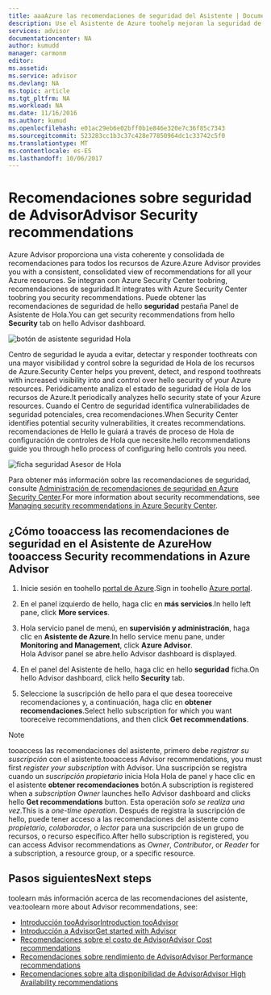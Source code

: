 ```yaml
---
title: aaaAzure las recomendaciones de seguridad del Asistente | Documentos de Microsoft
description: Use el Asistente de Azure toohelp mejoran la seguridad de Hola de las implementaciones de Azure.
services: advisor
documentationcenter: NA
author: kumudd
manager: carmonm
editor: 
ms.assetid: 
ms.service: advisor
ms.devlang: NA
ms.topic: article
ms.tgt_pltfrm: NA
ms.workload: NA
ms.date: 11/16/2016
ms.author: kumud
ms.openlocfilehash: e01ac29eb6e02bff0b1e846e320e7c36f85c7343
ms.sourcegitcommit: 523283cc1b3c37c428e77850964dc1c33742c5f0
ms.translationtype: MT
ms.contentlocale: es-ES
ms.lasthandoff: 10/06/2017
---
```

# <a name="advisor-security-recommendations"></a><span data-ttu-id="82d37-103">Recomendaciones sobre seguridad de Advisor</span><span class="sxs-lookup"><span data-stu-id="82d37-103">Advisor Security recommendations</span></span>

<span data-ttu-id="82d37-104">Azure Advisor proporciona una vista coherente y consolidada de recomendaciones para todos los recursos de Azure.</span><span class="sxs-lookup"><span data-stu-id="82d37-104">Azure Advisor provides you with a consistent, consolidated view of recommendations for all your Azure resources.</span></span> <span data-ttu-id="82d37-105">Se integran con Azure Security Center toobring, recomendaciones de seguridad.</span><span class="sxs-lookup"><span data-stu-id="82d37-105">It integrates with Azure Security Center toobring you security recommendations.</span></span> <span data-ttu-id="82d37-106">Puede obtener las recomendaciones de seguridad de hello **seguridad** pestaña Panel de Asistente de Hola.</span><span class="sxs-lookup"><span data-stu-id="82d37-106">You can get security recommendations from hello **Security** tab on hello Advisor dashboard.</span></span>

![botón de asistente seguridad Hola](./media/advisor-security-recommendations/advisor-security-tab.png)

<span data-ttu-id="82d37-108">Centro de seguridad le ayuda a evitar, detectar y responder toothreats con una mayor visibilidad y control sobre la seguridad de Hola de los recursos de Azure.</span><span class="sxs-lookup"><span data-stu-id="82d37-108">Security Center helps you prevent, detect, and respond toothreats with increased visibility into and control over hello security of your Azure resources.</span></span> <span data-ttu-id="82d37-109">Periódicamente analiza el estado de seguridad de Hola de los recursos de Azure.</span><span class="sxs-lookup"><span data-stu-id="82d37-109">It periodically analyzes hello security state of your Azure resources.</span></span> <span data-ttu-id="82d37-110">Cuando el Centro de seguridad identifica vulnerabilidades de seguridad potenciales, crea recomendaciones.</span><span class="sxs-lookup"><span data-stu-id="82d37-110">When Security Center identifies potential security vulnerabilities, it creates recommendations.</span></span> <span data-ttu-id="82d37-111">recomendaciones de Hello le guiará a través de proceso de Hola de configuración de controles de Hola que necesite.</span><span class="sxs-lookup"><span data-stu-id="82d37-111">hello recommendations guide you through hello process of configuring hello controls you need.</span></span> 

![ficha seguridad Asesor de Hola](./media/advisor-security-recommendations/advisor-security-recommendations.png)

<span data-ttu-id="82d37-113">Para obtener más información sobre las recomendaciones de seguridad, consulte [Administración de recomendaciones de seguridad en Azure Security Center](https://azure.microsoft.com/en-us/documentation/articles/security-center-recommendations/).</span><span class="sxs-lookup"><span data-stu-id="82d37-113">For more information about security recommendations, see [Managing security recommendations in Azure Security Center](https://azure.microsoft.com/en-us/documentation/articles/security-center-recommendations/).</span></span>

## <a name="how-tooaccess-security-recommendations-in-azure-advisor"></a><span data-ttu-id="82d37-114">¿Cómo tooaccess las recomendaciones de seguridad en el Asistente de Azure</span><span class="sxs-lookup"><span data-stu-id="82d37-114">How tooaccess Security recommendations in Azure Advisor</span></span>

1. <span data-ttu-id="82d37-115">Inicie sesión en toohello [portal de Azure](https://portal.azure.com).</span><span class="sxs-lookup"><span data-stu-id="82d37-115">Sign in toohello [Azure portal](https://portal.azure.com).</span></span>

2. <span data-ttu-id="82d37-116">En el panel izquierdo de hello, haga clic en **más servicios**.</span><span class="sxs-lookup"><span data-stu-id="82d37-116">In hello left pane, click **More services**.</span></span>

3. <span data-ttu-id="82d37-117">Hola servicio panel de menú, en **supervisión y administración**, haga clic en **Asistente de Azure**.</span><span class="sxs-lookup"><span data-stu-id="82d37-117">In hello service menu pane, under **Monitoring and Management**, click **Azure Advisor**.</span></span>  
 <span data-ttu-id="82d37-118">Hola Advisor panel se abre.</span><span class="sxs-lookup"><span data-stu-id="82d37-118">hello Advisor dashboard is displayed.</span></span>

4. <span data-ttu-id="82d37-119">En el panel del Asistente de hello, haga clic en hello **seguridad** ficha.</span><span class="sxs-lookup"><span data-stu-id="82d37-119">On hello Advisor dashboard, click hello **Security** tab.</span></span>

5. <span data-ttu-id="82d37-120">Seleccione la suscripción de hello para el que desea tooreceive recomendaciones y, a continuación, haga clic en **obtener recomendaciones**.</span><span class="sxs-lookup"><span data-stu-id="82d37-120">Select hello subscription for which you want tooreceive recommendations, and then click **Get recommendations**.</span></span>

> [!NOTE]
> <span data-ttu-id="82d37-121">tooaccess las recomendaciones del asistente, primero debe *registrar su suscripción* con el asistente.</span><span class="sxs-lookup"><span data-stu-id="82d37-121">tooaccess Advisor recommendations, you must first *register your subscription* with Advisor.</span></span> <span data-ttu-id="82d37-122">Una suscripción se registra cuando un *suscripción propietario* inicia Hola Hola de panel y hace clic en el asistente **obtener recomendaciones** botón.</span><span class="sxs-lookup"><span data-stu-id="82d37-122">A subscription is registered when a *subscription Owner* launches hello Advisor dashboard and clicks hello **Get recommendations** button.</span></span> <span data-ttu-id="82d37-123">Esta operación *solo se realiza una vez*.</span><span class="sxs-lookup"><span data-stu-id="82d37-123">This is a *one-time operation*.</span></span> <span data-ttu-id="82d37-124">Después de registra la suscripción de hello, puede tener acceso a las recomendaciones del asistente como *propietario*, *colaborador*, o *lector* para una suscripción de un grupo de recursos, o recurso específico.</span><span class="sxs-lookup"><span data-stu-id="82d37-124">After hello subscription is registered, you can access Advisor recommendations as *Owner*, *Contributor*, or *Reader* for a subscription, a resource group, or a specific resource.</span></span>

## <a name="next-steps"></a><span data-ttu-id="82d37-125">Pasos siguientes</span><span class="sxs-lookup"><span data-stu-id="82d37-125">Next steps</span></span>

<span data-ttu-id="82d37-126">toolearn más información acerca de las recomendaciones del asistente, vea:</span><span class="sxs-lookup"><span data-stu-id="82d37-126">toolearn more about Advisor recommendations, see:</span></span>
* [<span data-ttu-id="82d37-127">Introducción tooAdvisor</span><span class="sxs-lookup"><span data-stu-id="82d37-127">Introduction tooAdvisor</span></span>](advisor-overview.md)
* [<span data-ttu-id="82d37-128">Introducción a Advisor</span><span class="sxs-lookup"><span data-stu-id="82d37-128">Get started with Advisor</span></span>](advisor-get-started.md)
* [<span data-ttu-id="82d37-129">Recomendaciones sobre el costo de Advisor</span><span class="sxs-lookup"><span data-stu-id="82d37-129">Advisor Cost recommendations</span></span>](advisor-performance-recommendations.md)
* [<span data-ttu-id="82d37-130">Recomendaciones sobre rendimiento de Advisor</span><span class="sxs-lookup"><span data-stu-id="82d37-130">Advisor Performance recommendations</span></span>](advisor-performance-recommendations.md)
* [<span data-ttu-id="82d37-131">Recomendaciones sobre alta disponibilidad de Advisor</span><span class="sxs-lookup"><span data-stu-id="82d37-131">Advisor High Availability recommendations</span></span>](advisor-high-availability-recommendations.md)


 
